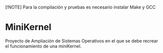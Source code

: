 [!NOTE]
Para la compilación y pruebas es necesario instalar Make y GCC
# MiniKernel
Proyecto de Ampliación de Sistemas Operativos en el que se debe recrear el funcionamiento de una miniKernel.
